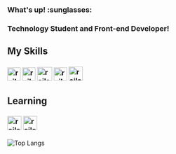 <h3> What's up! :sunglasses: </h3> 
<h3> Technology Student and Front-end Developer! </h3>
<h2> My Skills </h2>
<h3> <img src="https://image.flaticon.com/icons/png/512/1216/1216733.png" alt="rails" width="30" height="30"></img>
<img src="https://storagemisellf.blob.core.windows.net/images/logo/skills/css-logo.png" alt="rails" width="30" height="30"></img>
<img src="https://coursekaro.in/wp-content/uploads/2019/10/ck-javascript.png" alt="rails" width="34" height="31"></img>
<img src="https://icon-library.com/images/c-programming-icon/c-programming-icon-14.jpg" alt="rails" width="30" height="30"></img>
<img src="https://cdn.icon-icons.com/icons2/1381/PNG/512/java_93883.png" alt="rails" width="32" height="32"></img>

</h3>


<h2> Learning  </h2>
<h3><img src="https://cdn3.iconfinder.com/data/icons/popular-services-brands/512/angular-js-512.png" alt="rails" width="32" height="32"></img>
<img src="https://image.flaticon.com/icons/png/512/919/919832.png" alt="rails" width="32" height="32"></img>
</h3>





<!--
**giovaneaguiar/giovaneaguiar** is a ✨ _special_ ✨ repository because its `README.md` (this file) appears on your GitHub profile.

Here are some ideas to get you started:

- 🔭 I’m currently working on ...
- 🌱 I’m currently learning ...
- 👯 I’m looking to collaborate on ...
- 🤔 I’m looking for help with ...
- 💬 Ask me about ...
- 📫 How to reach me: ...
- 😄 Pronouns: ...
- ⚡ Fun fact: ...
-->

![Top Langs](https://github-readme-stats.vercel.app/api/top-langs/?username=giovaneaguiar&layout=compact&theme=vue-dark)
